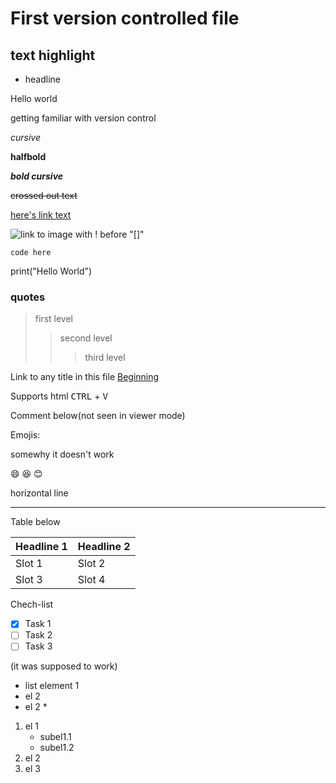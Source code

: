 # First version controlled file

## text highlight

- headline

Hello world

getting familiar with version control

*cursive*

**halfbold**

***bold cursive***

~~crossed out text~~

[here's link text](https://google.com)

![link to image with ! before "[]"](https://www.enjpg.com/img/2020/lion.webp)

`code here`

print("Hello World")

### quotes
> first level
>>second level
>>>third level

Link to any title in this file
[Beginning](#first-version-controlled-file)

Supports html
<kbd>CTRL</kbd> + <kbd>V</kbd>

Comment below(not seen in viewer mode)

[//]: # (this is comment)

Emojis:

somewhy it doesn't work

:smile:
:laughing:
:blush:

horizontal line
___

Table below 

| Headline 1 | Headline 2|
|------------|-----------|
| Slot 1     | Slot 2    |
| Slot 3     | Slot 4    |

Chech-list
- [x] Task 1
- [ ] Task 2
- [ ] Task 3

(it was supposed to work)

* list element 1
* el 2
* el 2 * 

1. el 1
    - subel1.1
    * subel1.2
2. el 2
3. el 3

